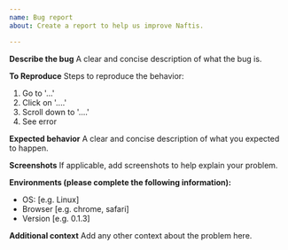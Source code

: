 ```yaml
---
name: Bug report
about: Create a report to help us improve Naftis.

---
```


**Describe the bug**
A clear and concise description of what the bug is.

**To Reproduce**
Steps to reproduce the behavior:
1. Go to '...'
2. Click on '....'
3. Scroll down to '....'
4. See error

**Expected behavior**
A clear and concise description of what you expected to happen.

**Screenshots**
If applicable, add screenshots to help explain your problem.

**Environments (please complete the following information):**
 - OS: [e.g. Linux]
 - Browser [e.g. chrome, safari]
 - Version [e.g. 0.1.3]

**Additional context**
Add any other context about the problem here.
